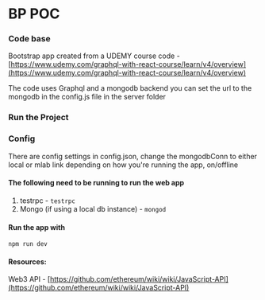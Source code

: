 # BP POC

### Code base

Bootstrap app created from a UDEMY course code - [https://www.udemy.com/graphql-with-react-course/learn/v4/overview](https://www.udemy.com/graphql-with-react-course/learn/v4/overview)

The code uses Graphql and a mongodb backend you can set the url to the mongodb in the config.js file in the server folder

### Run the Project

### Config
There are config settings in config.json, change the mongodbConn to either local or mlab link depending on how you're running the app, on/offline

#### The following need to be running to run the web app
1. testrpc - ```testrpc```
2. Mongo (if using a local db instance) - ```mongod```

#### Run the app with
```npm run dev```



#### Resources:
Web3 API - [https://github.com/ethereum/wiki/wiki/JavaScript-API](https://github.com/ethereum/wiki/wiki/JavaScript-API)